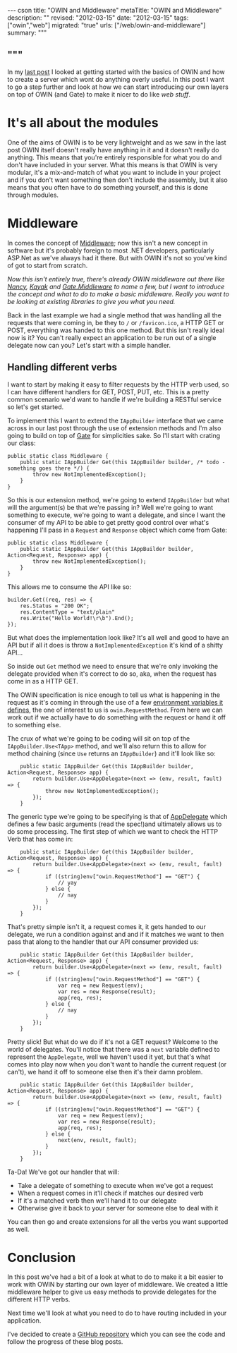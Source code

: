 --- cson
title: "OWIN and Middleware"
metaTitle: "OWIN and Middleware"
description: ""
revised: "2012-03-15"
date: "2012-03-15"
tags: ["owin","web"]
migrated: "true"
urls: ["/web/owin-and-middleware"]
summary: """

"""
---
In my [last post](http://www.aaron-powell.com/web/hello-owin) I looked at getting started with the basics of OWIN and how to create a server which wont do anything overly useful. In this post I want to go a step further and look at how we can start introducing our own layers on top of OWIN (and Gate) to make it nicer to do like *web stuff*.

# It's all about the modules

One of the aims of OWIN is to be very lightweight and as we saw in the last post OWIN itself doesn't really have anything in it and it doesn't really do anything. This means that you're entirely responsible for what you do and don't have included in your server. What this means is that OWIN is very modular, it's a mix-and-match of what you want to include in your project and if you don't want something then don't include the assembly, but it also means that you often have to do something yourself, and this is done through modules.

# Middleware

In comes the concept of [Middleware](http://en.wikipedia.org/wiki/Middleware); now this isn't a new concept in software but it's probably foreign to most .NET developers, particularly ASP.Net as we've always had it there. But with OWIN it's not so you've kind of got to start from scratch.

*Now this isn't entirely true, there's already OWIN middleware out there like [Nancy](http://nancyfx.org/), [Kayak](https://github.com/kayak/kayak) and [Gate.Middleware](http://nuget.org/packages/gate.middleware) to name a few, but I want to introduce the concept and what to do to make a basic middleware. Really you want to be looking at existing libraries to give you what you need.*

Back in the last example we had a single method that was handling all the requests that were coming in, be they to `/` or `/favicon.ico`, a HTTP GET or POST, everything was handed to this one method. But this isn't really ideal now is it? You can't really expect an application to be run out of a single delegate now can you? Let's start with a simple handler.

## Handling different verbs

I want to start by making it easy to filter requests by the HTTP verb used, so I can have different handlers for GET, POST, PUT, etc. This is a pretty common scenario we'd want to handle if we're building a RESTful service so let's get started.

To implement this I want to extend the `IAppBuilder` interface that we came across in our last post through the use of extension methods and I'm also going to build on top of [Gate](http://nuget.org/packages/gate) for simplicities sake. So I'll start with crating our class:

    public static class Middleware {
        public static IAppBuilder Get(this IAppBuilder builder, /* todo - something goes there */) {
            throw new NotImplementedException();
        }
    }
    
So this is our extension method, we're going to extend `IAppBuilder` but what will the argument(s) be that we're passing in? Well we're going to want something to execute, we're going to want a delegate, and since I want the consumer of my API to be able to get pretty good control over what's happening I'll pass in a `Request` and `Response` object which come from Gate:

    public static class Middleware {
        public static IAppBuilder Get(this IAppBuilder builder, Action<Request, Response> app) {
            throw new NotImplementedException();
        }
    }
    
This allows me to consume the API like so:

	builder.Get((req, res) => {
		res.Status = "200 OK";
		res.ContentType = "text/plain"
		res.Write("Hello World!\r\b").End();
	});

But what does the implementation look like? It's all well and good to have an API but if all it does is throw a `NotImplementedException` it's kind of a shitty API...

So inside out `Get` method we need to ensure that we're only invoking the delegate provided when it's correct to do so, aka, when the request has come in as a HTTP GET.

The OWIN specification is nice enough to tell us what is happening in the request as it's coming in through the use of a few [environment variables it defines](http://owin.org/spec/owin-1.0.0draft5.html#EnvironmentDictionary), the one of interest to us is `owin.RequestMethod`. From here we can work out if we actually have to do something with the request or hand it off to something else.

The crux of what we're going to be coding will sit on top of the `IAppBuilder.Use<TApp>` method, and we'll also return this to allow for method chaining (since `Use` returns an `IAppBuilder`) and it'll look like so:

        public static IAppBuilder Get(this IAppBuilder builder, Action<Request, Response> app) {
            return builder.Use<AppDelegate>(next => (env, result, fault) => {
                throw new NotImplementedException();
            });
        }
        
The generic type we're going to be specifying is that of [AppDelegate](http://owin.org/spec/owin-1.0.0draft5.html#ApplicationDelegate) which defines a few basic arguments (read the spec!)and ultimately allows us to do some processing. The first step of which we want to check the HTTP Verb that has come in:

        public static IAppBuilder Get(this IAppBuilder builder, Action<Request, Response> app) {
            return builder.Use<AppDelegate>(next => (env, result, fault) => {
                if ((string)env["owin.RequestMethod"] == "GET") {
                    // yay
                } else {
                    // nay
                }
            });
        }
        
That's pretty simple isn't it, a request comes it, it gets handed to our delegate, we run a condition against and and if it matches we want to then pass that along to the handler that our API consumer provided us:

        public static IAppBuilder Get(this IAppBuilder builder, Action<Request, Response> app) {
            return builder.Use<AppDelegate>(next => (env, result, fault) => {
                if ((string)env["owin.RequestMethod"] == "GET") {
                    var req = new Request(env);
                    var res = new Response(result);
                    app(req, res);
                } else {
                    // nay
                }
            });
        }
        
Pretty slick! But what do we do if it's not a GET request? Welcome to the world of delegates. You'll notice that there was a `next` variable defined to represent the `AppDelegate`, well we haven't used it yet, but that's what comes into play now when you don't want to handle the current request (or can't), we hand it off to someone else then it's their damn problem.

        public static IAppBuilder Get(this IAppBuilder builder, Action<Request, Response> app) {
            return builder.Use<AppDelegate>(next => (env, result, fault) => {
                if ((string)env["owin.RequestMethod"] == "GET") {
                    var req = new Request(env);
                    var res = new Response(result);
                    app(req, res);
                } else {
                    next(env, result, fault);
                }
            });
        }
        
Ta-Da! We've got our handler that will:

* Take a delegate of something to execute when we've got a request
* When a request comes in it'll check if matches our desired verb
* If it's a matched verb then we'll hand it to our delegate
* Otherwise give it back to your server for someone else to deal with it

You can then go and create extensions for all the verbs you want supported as well.

# Conclusion

In this post we've had a bit of a look at what to do to make it a bit easier to work with OWIN by starting our own layer of middleware. We created a little middleware helper to give us easy methods to provide delegates for the different HTTP verbs.

Next time we'll look at what you need to do to have routing included in your application.

I've decided to create a [GitHub repository](https://github.com/aaronpowell/Owin.HelloWorld) which you can see the code and follow the progress of these blog posts.